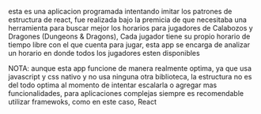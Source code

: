 esta es una aplicacion programada intentando imitar los patrones de estructura de react, fue realizada bajo la premicia de que necesitaba una herramienta para buscar mejor los horarios para jugadores de Calabozos y Dragones (Dungeons & Dragons), Cada jugador tiene su propio horario de tiempo libre con el que cuenta para jugar, esta app se encarga de analizar un horario en donde todos los jugadores esten disponibles

NOTA: aunque esta app funcione de manera realmente optima, ya que usa javascript y css nativo y no usa ninguna otra biblioteca, la estructura no es del todo optima al momento de intentar escalarla o agregar mas funcionalidades, para aplicaciones complejas siempre es recomendable utilizar framewoks, como en este caso, React